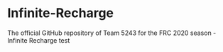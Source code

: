 # Infinite-Recharge
The official GitHub repository of Team 5243 for the FRC 2020 season - Infinite Recharge
test
